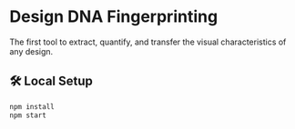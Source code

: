 # Design DNA Fingerprinting

The first tool to extract, quantify, and transfer the visual characteristics of any design.

## 🛠️ Local Setup
```bash
npm install
npm start
